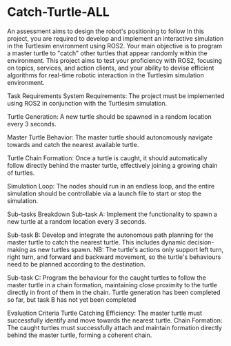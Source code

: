 # Catch-Turtle-ALL
An assessment aims to design the robot's positioning to follow
In this project, you are required to develop and implement an interactive simulation in 
the Turtlesim environment using ROS2. Your main objective is to program a master 
turtle to "catch" other turtles that appear randomly within the environment. This 
project aims to test your proficiency with ROS2, focusing on topics, services, and 
action clients, and your ability to devise efficient algorithms for real-time robotic 
interaction in the Turtlesim simulation environment.

Task Requirements
System Requirements: The project must be implemented using ROS2 in 
conjunction with the Turtlesim simulation.

Turtle Generation: A new turtle should be spawned in a random location every 3 
seconds.

Master Turtle Behavior: The master turtle should autonomously navigate towards 
and catch the nearest available turtle.

Turtle Chain Formation: Once a turtle is caught, it should automatically follow 
directly behind the master turtle, effectively joining a growing chain of turtles.

Simulation Loop: The nodes should run in an endless loop, and the entire 
simulation should be controllable via a launch file to start or stop the simulation.

Sub-tasks Breakdown
Sub-task A: Implement the functionality to spawn a new turtle at a 
random location every 3 seconds.

Sub-task B: Develop and integrate the autonomous path planning for the 
master turtle to catch the nearest turtle. This includes dynamic decision-making as 
new turtles spawn. NB: The turtle's actions only support left turn, right turn, and 
forward and backward movement, so the turtle's behaviours need to be planned 
according to the destination.

Sub-task C: Program the behaviour for the caught turtles to follow the 
master turtle in a chain formation, maintaining close proximity to the turtle directly in 
front of them in the chain.
Turtle generation has been completed so far, but task B has not yet been completed

Evaluation Criteria
Turtle Catching Efficiency: The master turtle must successfully identify and move towards 
the nearest turtle.
Chain Formation: The caught turtles must successfully attach and maintain formation 
directly behind the master turtle, forming a coherent chain.
